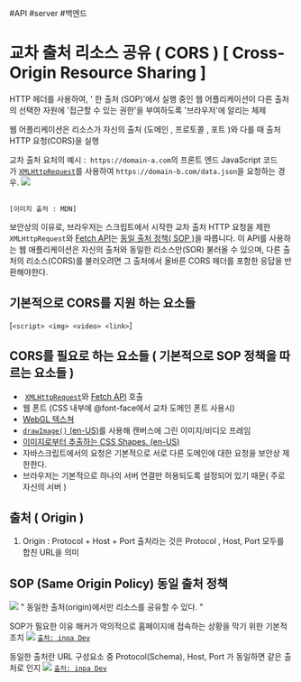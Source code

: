 #API #server #백엔드 

# 교차 출처 리소스 공유 ( CORS ) [ Cross- Origin Resource Sharing ]

HTTP 헤더를 사용하여, ' 한 출처 (SOP)'에서 실행 중인 웹 어플리케이션이 다른 출처의 
선택한 자원에  '접근할 수 있는 권한'을 부여하도록 '브라우저'에 알리는 체제

웹 어플리케이션은 리소스가 자신의 출처 (도메인 , 프로토콜 , 포트 )와 다를 때 
출처 HTTP 요청(CORS)을 실행


교차 출처 요처의 예시 :  `https://domain-a.com`의 프론트 엔드 JavaScript 코드가 [`XMLHttpRequest`](https://developer.mozilla.org/ko/docs/Web/API/XMLHttpRequest)를 사용하여 `https://domain-b.com/data.json`을 요청하는 경우.
![](https://i.imgur.com/56tcuGt.png)

																					    [이미지 출처 : MDN]
보안상의 이유로, 브라우저는 스크립트에서 시작한 교차 출처 HTTP 요청을 제한
`XMLHttpRequest`와 [Fetch API](https://developer.mozilla.org/ko/docs/Web/API/Fetch_API)는 [동일 출처 정책( SOP )](https://developer.mozilla.org/ko/docs/Web/Security/Same-origin_policy)을 따릅니다.
이 API를 사용하는 웹 애플리케이션은 자신의 출처와 동일한 리소스만(SOR) 불러올 수 있으며, 다른 출처의 리소스(CORS)를 불러오려면 그 출처에서 올바른 CORS 헤더를 포함한 응답을 반환해야한다.

## 기본적으로 CORS를 지원 하는 요소들
[`<script> <img> <video> <link>`]

## CORS를 필요로 하는 요소들 ( 기본적으로 SOP 정책을 따르는 요소들 )
-  [`XMLHttpRequest`](https://developer.mozilla.org/ko/docs/Web/API/XMLHttpRequest)와 [Fetch API](https://developer.mozilla.org/ko/docs/Web/API/Fetch_API) 호출
- 웹 폰트 (CSS 내부에 @font-face에서 교차 도메인 폰트 사용시)
- [WebGL 텍스쳐](https://developer.mozilla.org/ko/docs/Web/API/WebGL_API/Tutorial/Using_textures_in_WebGL)
- [`drawImage()` (en-US)](https://developer.mozilla.org/en-US/docs/Web/API/CanvasRenderingContext2D/drawImage "Currently only available in English (US)")를 사용해 캔버스에 그린 이미지/비디오 프레임
- [이미지로부터 추출하는 CSS Shapes. (en-US)](https://developer.mozilla.org/en-US/docs/Web/CSS/CSS_Shapes/Shapes_From_Images "Currently only available in English (US)")
- 자바스크립트에서의 요청은 기본적으로 서로 다른 도메인에 대한 요청을 보안상 제한한다.
- 브라우저는 기본적으로 하나의 서버 연결만 허용되도록 설정되어 있기 때문( 주로 자신의 서버 )

## 출처 ( Origin )

1. Origin : Protocol + Host + Port
	출처라는 것은 Protocol , Host, Port 모두를 합친 URL을 의미

## SOP (Same Origin Policy) 동일 출처 정책

![](https://i.imgur.com/iXtkJAL.png)
" 동일한 출처(origin)에서만 리소스를 공유할 수 있다. "

SOP가 필요한 이유
해커가 악의적으로 홈페이지에 접속하는 상황을 막기 위한 기본적 조치
![](https://i.imgur.com/5ehx3cA.png)
[`출처: inpa Dev`](https://inpa.tistory.com/entry/WEB-%F0%9F%93%9A-CORS-%F0%9F%92%AF-%EC%A0%95%EB%A6%AC-%ED%95%B4%EA%B2%B0-%EB%B0%A9%EB%B2%95-%F0%9F%91%8F#thankYou)

동일한 출처란
URL 구성요소 중 Protocol(Schema), Host, Port 가 동일하면 같은 출처로 인지
![](https://i.imgur.com/DinqPKp.png)
[`출처: inpa Dev`](https://inpa.tistory.com/entry/WEB-%F0%9F%93%9A-CORS-%F0%9F%92%AF-%EC%A0%95%EB%A6%AC-%ED%95%B4%EA%B2%B0-%EB%B0%A9%EB%B2%95-%F0%9F%91%8F#thankYou)

